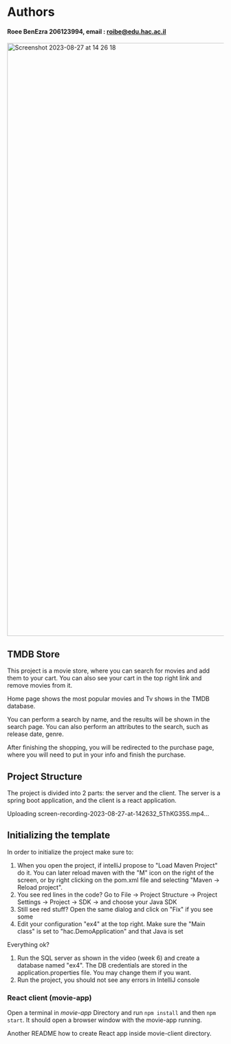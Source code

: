 # Authors

#### Roee BenEzra 206123994, email : roibe@edu.hac.ac.il


<img width="1377" alt="Screenshot 2023-08-27 at 14 26 18" src="https://github.com/roeebenezra/TMDB-store/assets/93773055/800b235a-3804-409b-b4d3-4fedca4f0bf4">


## TMDB Store

This project is a movie store, where you can search for movies and add them to your cart.
You can also see your cart in the top right link and remove movies from it.

Home page shows the most popular movies and Tv shows in the TMDB database.

You can perform a search by name, and the results will be shown in the search page.
You can also perform an attributes to the search, such as release date, genre.

After finishing the shopping, you will be redirected to the purchase page, where you will need
to put in your info and finish the purchase.

## Project Structure

The project is divided into 2 parts: the server and the client.
The server is a spring boot application, and the client is a react application.



Uploading screen-recording-2023-08-27-at-142632_5ThKG35S.mp4…



## Initializing the template

In order to initialize the project make sure to:

1. When you open the project, if intelliJ propose to "Load Maven Project" do it. You can later reload maven with the "M" icon on the right of the screen, or by right clicking on the pom.xml file and selecting "Maven -> Reload project".
2. You see red lines in the code? Go to File -> Project Structure -> Project Settings -> Project -> SDK -> and choose your Java SDK
3. Still see red stuff? Open the same dialog and click on "Fix" if you see some
4. Edit your configuration "ex4" at the top right. Make sure the "Main class" is set to "hac.DemoApplication" and that Java is set

Everything ok?
1. Run the SQL server as shown in the video (week 6) and create a database named "ex4". The DB credentials are stored in the application.properties file. You may change them if you want.
2. Run the project, you should not see any errors in IntelliJ console

### React client (movie-app)

Open a terminal in *movie-app* Directory and run `npm install` and then `npm start`.
It should open a browser window with the movie-app running.

Another README how to create React app inside movie-client directory.
